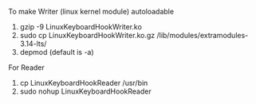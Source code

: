 To make Writer (linux kernel module) autoloadable

1. gzip -9 LinuxKeyboardHookWriter.ko
2. sudo cp LinuxKeyboardHookWriter.ko.gz /lib/modules/extramodules-3.14-lts/
3. depmod (default is -a)

For Reader

1. cp LinuxKeyboardHookReader /usr/bin
2. sudo nohup LinuxKeyboardHookReader
